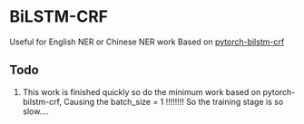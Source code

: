 # BiLSTM-CRF
Useful for English NER  or Chinese NER work
Based on [pytorch-bilstm-crf](https://github.com/pytorch/tutorials/blob/main/beginner_source/nlp/advanced_tutorial.py)
## Todo
1. This work is finished quickly so do the minimum work based on pytorch-bilstm-crf, Causing the batch_size = 1  !!!!!!!! So the training stage is so slow....
